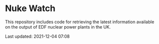 # Nuke Watch

This repository includes code for retrieving the latest information available on the output of EDF nuclear power plants in the UK.

Last updated: 2021-12-04 07:08